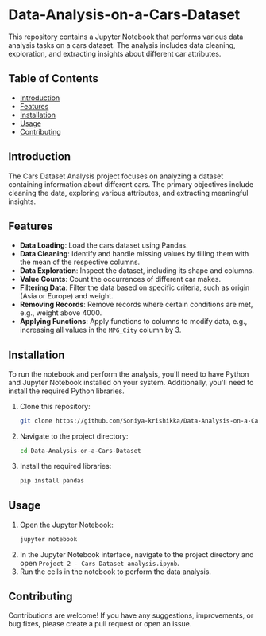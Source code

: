 # Data-Analysis-on-a-Cars-Dataset
This repository contains a Jupyter Notebook that performs various data analysis tasks on a cars dataset. The analysis includes data cleaning, exploration, and extracting insights about different car attributes.

## Table of Contents

- [Introduction](#introduction)
- [Features](#features)
- [Installation](#installation)
- [Usage](#usage)
- [Contributing](#contributing)

## Introduction

The Cars Dataset Analysis project focuses on analyzing a dataset containing information about different cars. The primary objectives include cleaning the data, exploring various attributes, and extracting meaningful insights.

## Features

- **Data Loading**: Load the cars dataset using Pandas.
- **Data Cleaning**: Identify and handle missing values by filling them with the mean of the respective columns.
- **Data Exploration**: Inspect the dataset, including its shape and columns.
- **Value Counts**: Count the occurrences of different car makes.
- **Filtering Data**: Filter the data based on specific criteria, such as origin (Asia or Europe) and weight.
- **Removing Records**: Remove records where certain conditions are met, e.g., weight above 4000.
- **Applying Functions**: Apply functions to columns to modify data, e.g., increasing all values in the `MPG_City` column by 3.

## Installation

To run the notebook and perform the analysis, you'll need to have Python and Jupyter Notebook installed on your system. Additionally, you'll need to install the required Python libraries.

1. Clone this repository:
    ```bash
    git clone https://github.com/Soniya-krishikka/Data-Analysis-on-a-Cars-Datase.git
    ```
2. Navigate to the project directory:
    ```bash
    cd Data-Analysis-on-a-Cars-Dataset
    ```
3. Install the required libraries:
    ```bash
    pip install pandas
    ```

## Usage

1. Open the Jupyter Notebook:
    ```bash
    jupyter notebook
    ```
2. In the Jupyter Notebook interface, navigate to the project directory and open `Project 2 - Cars Dataset analysis.ipynb`.
3. Run the cells in the notebook to perform the data analysis.

## Contributing

Contributions are welcome! If you have any suggestions, improvements, or bug fixes, please create a pull request or open an issue.
